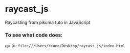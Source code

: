 # raycast_js
Raycasting from pikuma tuto in JavaScript

### To see what code does:
go to: ```file:///Users/bcano/Desktop/raycast_js/index.html```
